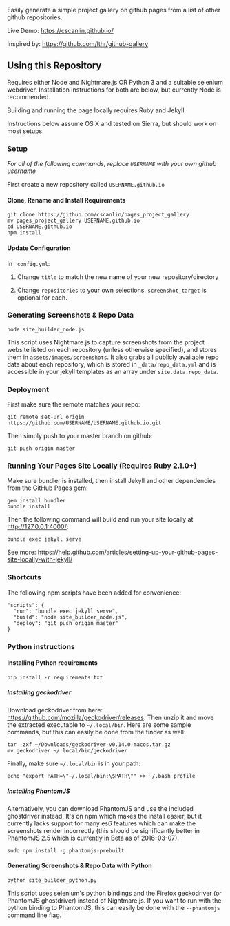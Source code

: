 Easily generate a simple project gallery on github pages from a list of other github repositories.

Live Demo: https://cscanlin.github.io/

Inspired by: https://github.com/lthr/github-gallery

## Using this Repository

Requires either Node and Nightmare.js OR Python 3 and a suitable selenium webdriver. Installation instructions for both are below, but currently Node is recommended.

Building and running the page locally requires Ruby and Jekyll.

Instructions below assume OS X and tested on Sierra, but should work on most setups.

### Setup

*For all of the following commands, replace `USERNAME` with your own github username*

First create a new repository called `USERNAME.github.io`

#### Clone, Rename and Install Requirements

    git clone https://github.com/cscanlin/pages_project_gallery
    mv pages_project_gallery USERNAME.github.io
    cd USERNAME.github.io
    npm install

#### Update Configuration

In `_config.yml`:

1. Change `title` to match the new name of your new repository/directory

2. Change `repositories` to your own selections. `screenshot_target` is optional for each.

### Generating Screenshots & Repo Data

    node site_builder_node.js

This script uses Nightmare.js to capture screenshots from the project website listed on each repository (unless otherwise specified), and stores them in `assets/images/screenshots`. It also grabs all publicly available repo data about each repository, which is stored in `_data/repo_data.yml` and is accessible in your jekyll templates as an array under `site.data.repo_data`.

### Deployment

First make sure the remote matches your repo:

    git remote set-url origin https://github.com/USERNAME/USERNAME.github.io.git

Then simply push to your master branch on github:

    git push origin master

### Running Your Pages Site Locally (Requires Ruby 2.1.0+)

Make sure bundler is installed, then install Jekyll and other dependencies from the GitHub Pages gem:

    gem install bundler
    bundle install

Then the following command will build and run your site locally at http://127.0.0.1:4000/:

    bundle exec jekyll serve

See more: https://help.github.com/articles/setting-up-your-github-pages-site-locally-with-jekyll/

### Shortcuts

The following npm scripts have been added for convenience:

    "scripts": {
      "run": "bundle exec jekyll serve",
      "build": "node site_builder_node.js",
      "deploy": "git push origin master"
    }

### Python instructions

#### Installing Python requirements

    pip install -r requirements.txt

##### Installing geckodriver

Download geckodriver from here: https://github.com/mozilla/geckodriver/releases. Then unzip it and move the extracted executable to `~/.local/bin`. Here are some sample commands, but this can easily be done from the finder as well:

    tar -zxf ~/Downloads/geckodriver-v0.14.0-macos.tar.gz
    mv geckodriver ~/.local/bin/geckodriver

Finally, make sure `~/.local/bin` is in your path:

    echo "export PATH=\"~/.local/bin:\$PATH\"" >> ~/.bash_profile

##### Installing PhantomJS

Alternatively, you can download PhantomJS and use the included ghostdriver instead. It's on npm which makes the install easier, but it currently lacks support for many es6 features which can make the screenshots render incorrectly (this should be significantly better in PhantomJS 2.5 which is currently in Beta as of 2016-03-07).

    sudo npm install -g phantomjs-prebuilt

#### Generating Screenshots & Repo Data with Python

    python site_builder_python.py

This script uses selenium's python bindings and the Firefox geckodriver (or PhantomJS ghostdriver) instead of Nightmare.js. If you want to run with the python binding to PhantomJS, this can easily be done with the `--phantomjs` command line flag.
